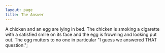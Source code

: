 ```yaml
---
layout: page
title: The Answer
---
```


A chicken and an egg are lying in bed. The chicken 
is smoking a cigarette with a satisfied smile on its face and the egg is frowning 
and looking put out. The egg mutters to no one in particular "I guess we 
answered THAT question.";
